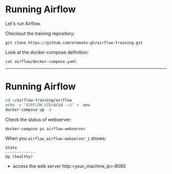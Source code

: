 # Running Airflow

Let's run Airflow.

Checkout the training repository:

`git clone https://github.com/otomato-gh/airflow-training.git`

Look at the docker-compose definition:

`cat airflow/docker-compose.yaml`

---
# Running Airflow

```bash
cd ~/airflow-training/airflow
echo -e "AIRFLOW_UID=$(id -u)" > .env
docker-compose up -d
```
Check the status of webserver:
```bash
docker-compose ps airflow-webserver
```

When you `airflow_airflow-webserver_1` shows:
```
State   
-------------
Up (healthy)
```

 - access the web server http:<your_machine_ip>:8080

